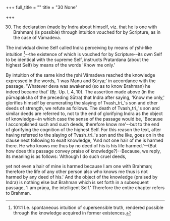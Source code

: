 +++
full_title = ""
title = "30 None"

+++


30. The declaration (made by Indra about himself, viz. that he is one with Brahman) (is possible) through intuition vouched for by Scripture, as in the case of Vāmadeva.

The individual divine Self called Indra perceiving by means of r̥shi-like intuition [^fn_135]--the existence of which is vouched for by Scripture--its own Self to be identical with the supreme Self, instructs Pratardana (about the highest Self) by means of the words 'Know me only.'

[^fn_135]: 101:1 I.e. spontaneous intuition of supersensible truth, rendered possible through the knowledge acquired in former existences.

By intuition of the same kind the r̥shi Vāmadeva reached the knowledge expressed in the words, 'I was Manu and Sūrya;' in accordance with the passage, 'Whatever deva was awakened (so as to know Brahman) he indeed became that' (Br̥. Up. I, 4, 10). The assertion made above (in the pūrvapaksha of the preceding Sūtra) that Indra after saying, 'Know me only,' glorifies himself by enumerating the slaying of Tvash_tri_'s son and other deeds of strength, we refute as follows. The death of Tvash_tri_'s son and similar deeds are referred to, not to the end of glorifying Indra as the object of knowledge--in which case the sense of the passage would be, 'Because I accomplished such and such deeds, therefore know me'--but to the end of glorifying the cognition of the highest Self. For this reason the text, after having referred to the slaying of Tvash_tri_'s son and the like, goes on in the clause next following to exalt knowledge, 'And not one hair of me is harmed there. He who knows me thus by no deed of his is his life harmed.'--(But how does this passage convey praise of knowledge?)--Because, we reply, its meaning is as follows: 'Although I do such cruel deeds,

yet not even a hair of mine is harmed because I am one with Brahman; therefore the life of any other person also who knows me thus is not harmed by any deed of his.' And the object of the knowledge (praised by Indra) is nothing else but Brahman which is set forth in a subsequent passage, 'I am prāṇa, the intelligent Self.' Therefore the entire chapter refers to Brahman.

